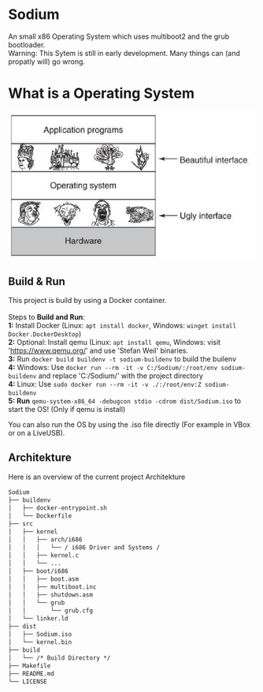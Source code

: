 # Sodium
An small x86 Operating System which uses multiboot2 and the grub bootloader.<br>
Warning: This Sytem is still in early development. Many things can (and propatly will) go wrong.

# What is a Operating System
![EX1](EX1.png)

## Build & Run
This project is build by using a Docker container. <br><br>
Steps to <b>Build and Run</b>:<br>
<b>1:</b> Install Docker (Linux: ```apt install docker```, Windows: ```winget install Docker.DockerDesktop```)<br>
<b>2:</b> Optional: Install qemu (Linux: ```apt install qemu```, Windows: visit 'https://www.qemu.org/' and use 'Stefan Weil' binaries.<br>
<b>3:</b> Run ```docker build buildenv -t sodium-buildenv``` to build the builenv<br>
<b>4:</b> Windows: Use ```docker run --rm -it -v C:/Sodium/:/root/env sodium-buildenv``` and replace 'C:/Sodium/' with the project directory<br>
<b>4:</b> Linux: Use ```sudo docker run --rm -it -v ./:/root/env:Z sodium-buildenv```<br>
<b>5:</b> <b>Run</b> ```qemu-system-x86_64 -debugcon stdio -cdrom dist/Sodium.iso``` to start the OS! (Only if qemu is install)<br>

You can also run the OS by using the .iso file directly (For example in VBox or on a LiveUSB).

## Architekture
Here is an overview of the current project Architekture
```
Sodium
├── buildenv
│   ├── docker-entrypoint.sh
│   └── Dockerfile
├── src
│   ├── kernel
│   │   ├── arch/i686
│   │   │   └── / i686 Driver and Systems /
│   │   ├── kernel.c
│   │   └── ...
│   ├── boot/i686
│   │   ├── boot.asm
│   │   ├── multiboot.inc
│   │   ├── shutdown.asm
│   │   └── grub
│   │       └── grub.cfg
│   └── linker.ld
├── dist
│   ├── Sodium.iso
│   └── kernel.bin
├── build
│   └── /* Build Directory */
├── Makefile
├── README.md
└── LICENSE
```
